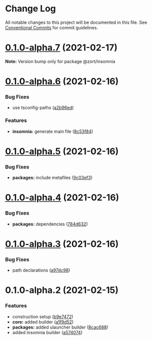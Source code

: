 # Change Log

All notable changes to this project will be documented in this file.
See [Conventional Commits](https://conventionalcommits.org) for commit guidelines.

# [0.1.0-alpha.7](https://github.com/hiukky/zort/compare/v0.1.0-alpha.6...v0.1.0-alpha.7) (2021-02-17)

**Note:** Version bump only for package @zort/insomnia





# [0.1.0-alpha.6](https://github.com/hiukky/zort/compare/v0.1.0-alpha.5...v0.1.0-alpha.6) (2021-02-16)


### Bug Fixes

* use tsconfig-paths ([a2b96ed](https://github.com/hiukky/zort/commit/a2b96edf581e547993bcf796bd5e4e4716e6c5f3))


### Features

* **insomnia:** generate main file ([8c53f84](https://github.com/hiukky/zort/commit/8c53f84b1498388a307629259b834e198340f111))





# [0.1.0-alpha.5](https://github.com/hiukky/zort/compare/v0.1.0-alpha.4...v0.1.0-alpha.5) (2021-02-16)


### Bug Fixes

* **packages:** include metafiles ([9c03ef3](https://github.com/hiukky/zort/commit/9c03ef39d47382a29b55e52d531b76870d4bdd90))





# [0.1.0-alpha.4](https://github.com/hiukky/zort/compare/v0.1.0-alpha.3...v0.1.0-alpha.4) (2021-02-16)


### Bug Fixes

* **packages:** dependencies ([784d632](https://github.com/hiukky/zort/commit/784d632edac5ed2698cfefee438cdef491c94d42))





# [0.1.0-alpha.3](https://github.com/hiukky/zort/compare/v0.1.0-alpha.2...v0.1.0-alpha.3) (2021-02-16)


### Bug Fixes

*  path declarations ([a97dc98](https://github.com/hiukky/zort/commit/a97dc98a5b0749c209ef0693b2aba6d2b52a6e90))





# 0.1.0-alpha.2 (2021-02-15)


### Features

* construction setup ([b9e7472](https://github.com/hiukky/zort/commit/b9e74727678ce2c872266504b9b35325bf491236))
* **core:** added builder ([a1f9d52](https://github.com/hiukky/zort/commit/a1f9d52046eabcfc67df9ad1bff327ece25a90a0))
* **packages:** added ulauncher builder ([8cac688](https://github.com/hiukky/zort/commit/8cac688374251432a4249bcfc53276d4cace3f51))
* added insomnia builder ([a574074](https://github.com/hiukky/zort/commit/a5740748ebfba659b21783e2bdae00e939b98621))
